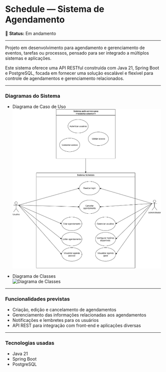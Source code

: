 # Schedule — Sistema de Agendamento

🚧 **Status:** Em andamento

---

Projeto em desenvolvimento para agendamento e gerenciamento de eventos, tarefas ou processos, pensado para ser integrado a múltiplos sistemas e aplicações.

Este sistema oferece uma API RESTful construída com Java 21, Spring Boot e PostgreSQL, focada em fornecer uma solução escalável e flexível para controle de agendamentos e gerenciamento relacionados.

---

### Diagramas do Sistema

- Diagrama de Caso de Uso  
  ![Diagrama de Caso de Uso](docs/caso-de-uso.png)  

- Diagrama de Classes  
  ![Diagrama de Classes](docs/diagrama-de-classes.png)  

---

### Funcionalidades previstas

- Criação, edição e cancelamento de agendamentos  
- Gerenciamento das informações relacionadas aos agendamentos  
- Notificações e lembretes para os usuários  
- API REST para integração com front-end e aplicações diversas  

---

### Tecnologias usadas

- Java 21  
- Spring Boot  
- PostgreSQL  
